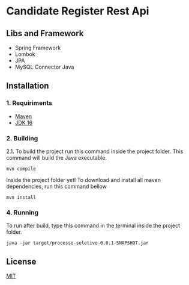 # Candidate Register Rest Api
## Libs and Framework

- Spring Framework
- Lombok
- JPA
- MySQL Connector Java
## Installation

### 1. Requiriments
 
 - [Maven](https://maven.apache.org/install.html) 
 - [JDK 16](https://www.oracle.com/br/java/technologies/javase/jdk16-archive-downloads.html)

### 2. Building

2.1. To build the project run this command inside the project folder. This command will build the Java executable.

`mvn compile` 

Inside the project folder yet! To download and install all maven dependencies, run this command  bellow

`mvn install`

### 4. Running

To run after build, type this command in the terminal inside the project folder.

`java -jar target/processo-seletivo-0.0.1-SNAPSHOT.jar`
## License
[MIT](https://choosealicense.com/licenses/mit/)

